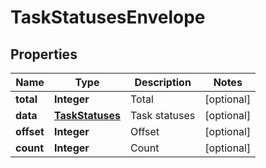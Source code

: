 
# TaskStatusesEnvelope

## Properties
Name | Type | Description | Notes
------------ | ------------- | ------------- | -------------
**total** | **Integer** | Total |  [optional]
**data** | [**TaskStatuses**](TaskStatuses.md) | Task statuses |  [optional]
**offset** | **Integer** | Offset |  [optional]
**count** | **Integer** | Count |  [optional]



